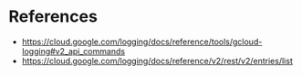 
# References 

* https://cloud.google.com/logging/docs/reference/tools/gcloud-logging#v2_api_commands
* https://cloud.google.com/logging/docs/reference/v2/rest/v2/entries/list
